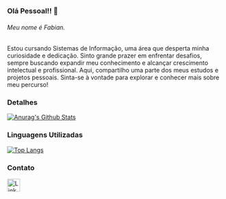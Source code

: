 ### Olá Pessoal!! 👋

###### Meu nome é Fabian. 
Estou cursando Sistemas de Informação, uma área que desperta minha curiosidade e dedicação. Sinto grande prazer em enfrentar desafios, sempre buscando expandir meu conhecimento e alcançar crescimento intelectual e profissional. Aqui, compartilho uma parte dos meus estudos e projetos pessoais. Sinta-se à vontade para explorar e conhecer mais sobre meu percurso!

### Detalhes

[![Anurag's Github Stats](https://github-readme-stats.vercel.app/api?username=fabiansmelo&show_icons=true&theme-dark)](https://github.com/anuraghazra/github-readme-stats)

### Linguagens Utilizadas 

[![Top Langs](https://github-readme-stats.vercel.app/api/top-langs/?username=fabiansmelo)](https://github.com/anuraghazra/github-readme-stats)

### Contato

[<img src='https://img.shields.io/badge/LinkedIn-0077B5?style=for-the-badge&logo=linkedin&logoColor=white' alt='Linkedin' height='30'>](https://www.linkedin.com/in/fabian-giovanni-dev/) 
